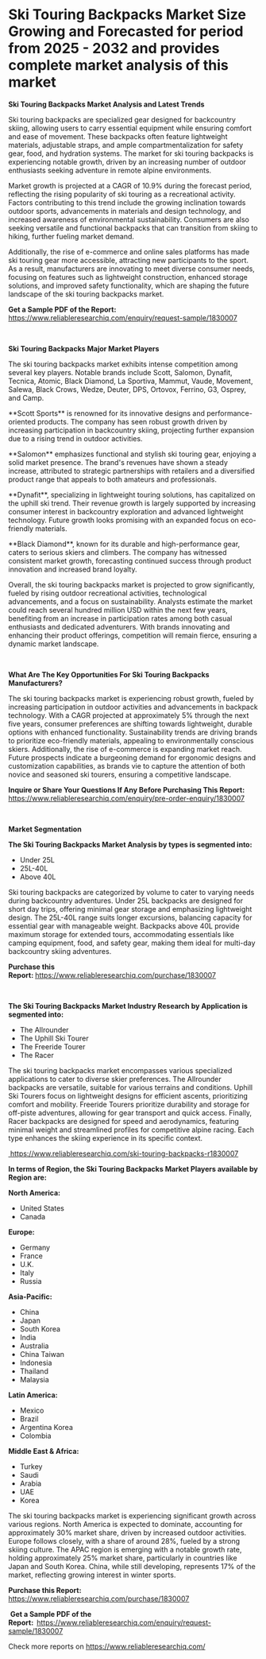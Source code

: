 <p><h1>Ski Touring Backpacks Market Size Growing and Forecasted for period from 2025 - 2032 and provides complete market analysis of this market</h1></p><p><strong>Ski Touring Backpacks Market Analysis and Latest Trends</strong></p>
<p><p>Ski touring backpacks are specialized gear designed for backcountry skiing, allowing users to carry essential equipment while ensuring comfort and ease of movement. These backpacks often feature lightweight materials, adjustable straps, and ample compartmentalization for safety gear, food, and hydration systems. The market for ski touring backpacks is experiencing notable growth, driven by an increasing number of outdoor enthusiasts seeking adventure in remote alpine environments.</p><p>Market growth is projected at a CAGR of 10.9% during the forecast period, reflecting the rising popularity of ski touring as a recreational activity. Factors contributing to this trend include the growing inclination towards outdoor sports, advancements in materials and design technology, and increased awareness of environmental sustainability. Consumers are also seeking versatile and functional backpacks that can transition from skiing to hiking, further fueling market demand.</p><p>Additionally, the rise of e-commerce and online sales platforms has made ski touring gear more accessible, attracting new participants to the sport. As a result, manufacturers are innovating to meet diverse consumer needs, focusing on features such as lightweight construction, enhanced storage solutions, and improved safety functionality, which are shaping the future landscape of the ski touring backpacks market.</p></p>
<p><strong>Get a Sample PDF of the Report:&nbsp;</strong> <a href="https://www.reliableresearchiq.com/enquiry/request-sample/1830007?utm_campaign=2171&utm_medium=2&utm_source=Github&utm_content=ia&utm_term=09022025&utm_id=ski-touring-backpacks">https://www.reliableresearchiq.com/enquiry/request-sample/1830007</a></p>
<p>&nbsp;</p>
<p><strong>Ski Touring Backpacks Major Market Players</strong></p>
<p><p>The ski touring backpacks market exhibits intense competition among several key players. Notable brands include Scott, Salomon, Dynafit, Tecnica, Atomic, Black Diamond, La Sportiva, Mammut, Vaude, Movement, Salewa, Black Crows, Wedze, Deuter, DPS, Ortovox, Ferrino, G3, Osprey, and Camp.</p><p>**Scott Sports** is renowned for its innovative designs and performance-oriented products. The company has seen robust growth driven by increasing participation in backcountry skiing, projecting further expansion due to a rising trend in outdoor activities.</p><p>**Salomon** emphasizes functional and stylish ski touring gear, enjoying a solid market presence. The brand's revenues have shown a steady increase, attributed to strategic partnerships with retailers and a diversified product range that appeals to both amateurs and professionals.</p><p>**Dynafit**, specializing in lightweight touring solutions, has capitalized on the uphill ski trend. Their revenue growth is largely supported by increasing consumer interest in backcountry exploration and advanced lightweight technology. Future growth looks promising with an expanded focus on eco-friendly materials.</p><p>**Black Diamond**, known for its durable and high-performance gear, caters to serious skiers and climbers. The company has witnessed consistent market growth, forecasting continued success through product innovation and increased brand loyalty.</p><p>Overall, the ski touring backpacks market is projected to grow significantly, fueled by rising outdoor recreational activities, technological advancements, and a focus on sustainability. Analysts estimate the market could reach several hundred million USD within the next few years, benefiting from an increase in participation rates among both casual enthusiasts and dedicated adventurers. With brands innovating and enhancing their product offerings, competition will remain fierce, ensuring a dynamic market landscape.</p></p>
<p>&nbsp;</p>
<p><strong>What Are The Key Opportunities For Ski Touring Backpacks Manufacturers?</strong></p>
<p><p>The ski touring backpacks market is experiencing robust growth, fueled by increasing participation in outdoor activities and advancements in backpack technology. With a CAGR projected at approximately 5% through the next five years, consumer preferences are shifting towards lightweight, durable options with enhanced functionality. Sustainability trends are driving brands to prioritize eco-friendly materials, appealing to environmentally conscious skiers. Additionally, the rise of e-commerce is expanding market reach. Future prospects indicate a burgeoning demand for ergonomic designs and customization capabilities, as brands vie to capture the attention of both novice and seasoned ski tourers, ensuring a competitive landscape.</p></p>
<p><strong>Inquire or Share Your Questions If Any Before Purchasing This Report:</strong> <a href="https://www.reliableresearchiq.com/enquiry/pre-order-enquiry/1830007?utm_campaign=2171&utm_medium=2&utm_source=Github&utm_content=ia&utm_term=09022025&utm_id=ski-touring-backpacks">https://www.reliableresearchiq.com/enquiry/pre-order-enquiry/1830007</a></p>
<p>&nbsp;</p>
<p><strong>Market Segmentation</strong></p>
<p><strong>The Ski Touring Backpacks Market Analysis by types is segmented into:</strong></p>
<p><ul><li>Under 25L</li><li>25L-40L</li><li>Above 40L</li></ul></p>
<p><p>Ski touring backpacks are categorized by volume to cater to varying needs during backcountry adventures. Under 25L backpacks are designed for short day trips, offering minimal gear storage and emphasizing lightweight design. The 25L-40L range suits longer excursions, balancing capacity for essential gear with manageable weight. Backpacks above 40L provide maximum storage for extended tours, accommodating essentials like camping equipment, food, and safety gear, making them ideal for multi-day backcountry skiing adventures.</p></p>
<p><strong>Purchase this Report:&nbsp;</strong><a href="https://www.reliableresearchiq.com/purchase/1830007?utm_campaign=2171&utm_medium=2&utm_source=Github&utm_content=ia&utm_term=09022025&utm_id=ski-touring-backpacks">https://www.reliableresearchiq.com/purchase/1830007</a></p>
<p>&nbsp;</p>
<p><strong>The Ski Touring Backpacks Market Industry Research by Application is segmented into:</strong></p>
<p><ul><li>The Allrounder</li><li>The Uphill Ski Tourer</li><li>The Freeride Tourer</li><li>The Racer</li></ul></p>
<p><p>The ski touring backpacks market encompasses various specialized applications to cater to diverse skier preferences. The Allrounder backpacks are versatile, suitable for various terrains and conditions. Uphill Ski Tourers focus on lightweight designs for efficient ascents, prioritizing comfort and mobility. Freeride Tourers prioritize durability and storage for off-piste adventures, allowing for gear transport and quick access. Finally, Racer backpacks are designed for speed and aerodynamics, featuring minimal weight and streamlined profiles for competitive alpine racing. Each type enhances the skiing experience in its specific context.</p></p>
<p><a href="https://www.reliableresearchiq.com/ski-touring-backpacks-r1830007?utm_campaign=2171&utm_medium=2&utm_source=Github&utm_content=ia&utm_term=09022025&utm_id=ski-touring-backpacks">&nbsp;https://www.reliableresearchiq.com/ski-touring-backpacks-r1830007</a></p>
<p><strong>In terms of Region, the Ski Touring Backpacks Market Players available by Region are:</strong></p>
<p>
    <p> <strong> North America: </strong>
        <ul>
            <li>United States</li>
            <li>Canada</li>
        </ul>
        </p> 
    <p> <strong> Europe: </strong>
        <ul>
            <li>Germany</li>
            <li>France</li>
            <li>U.K.</li>
            <li>Italy</li>
            <li>Russia</li>
        </ul>
        </p> 
    <p> <strong> Asia-Pacific: </strong>
        <ul>
            <li>China</li>
            <li>Japan</li>
            <li>South Korea</li>
            <li>India</li>
            <li>Australia</li>
            <li>China Taiwan</li>
            <li>Indonesia</li>
            <li>Thailand</li>
            <li>Malaysia</li>
        </ul>
        </p> 
    <p> <strong> Latin America: </strong>
        <ul>
            <li>Mexico</li>
            <li>Brazil</li>
            <li>Argentina Korea</li>
            <li>Colombia</li>
        </ul>
        </p> 
    <p> <strong> Middle East & Africa: </strong>
        <ul>
            <li>Turkey</li>
            <li>Saudi</li>
            <li>Arabia</li>
            <li>UAE</li>
            <li>Korea</li>
        </ul>
    </p>
    </p>
<p><p>The ski touring backpacks market is experiencing significant growth across various regions. North America is expected to dominate, accounting for approximately 30% market share, driven by increased outdoor activities. Europe follows closely, with a share of around 28%, fueled by a strong skiing culture. The APAC region is emerging with a notable growth rate, holding approximately 25% market share, particularly in countries like Japan and South Korea. China, while still developing, represents 17% of the market, reflecting growing interest in winter sports.</p></p>
<p><strong>Purchase this Report: </strong><a href="https://www.reliableresearchiq.com/purchase/1830007?utm_campaign=2171&utm_medium=2&utm_source=Github&utm_content=ia&utm_term=09022025&utm_id=ski-touring-backpacks">https://www.reliableresearchiq.com/purchase/1830007</a></p>
<p>&nbsp;<strong>Get a Sample PDF of the Report:&nbsp;&nbsp;</strong><a href="https://www.reliableresearchiq.com/enquiry/request-sample/1830007?utm_campaign=2171&utm_medium=2&utm_source=Github&utm_content=ia&utm_term=09022025&utm_id=ski-touring-backpacks">https://www.reliableresearchiq.com/enquiry/request-sample/1830007</a></p>
<p><strong></strong></p>
<p>Check more reports on <a href="https://www.reliableresearchiq.com/?utm_campaign=2171&utm_medium=2&utm_source=Github&utm_content=ia&utm_term=09022025&utm_id=ski-touring-backpacks">https://www.reliableresearchiq.com/</a></p>